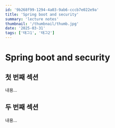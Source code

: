 ```yaml
---
id: '9b268f99-1294-4a03-9ab6-cccb7e022e9a'
title: 'Spring boot and security'
summary: 'lecture notes'
thumbnail: '/thumbnail/thumb.jpg'
date: '2025-03-31'
tags: ['태그1', '태그2']
---
```


# Spring boot and security

## 첫 번째 섹션

내용...

## 두 번째 섹션

내용...
